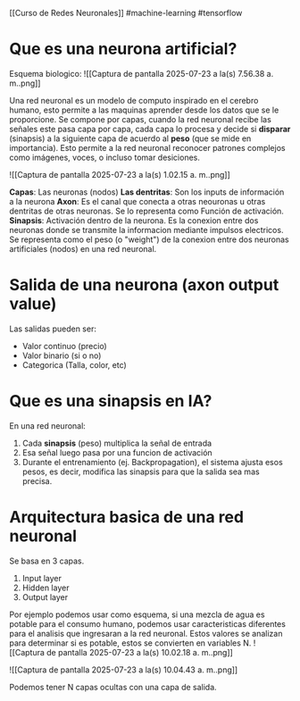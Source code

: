 [[Curso de Redes Neuronales]] #machine-learning #tensorflow
# Que es una neurona artificial?
Esquema biologico:
![[Captura de pantalla 2025-07-23 a la(s) 7.56.38 a. m..png]]

Una red neuronal es un modelo de computo inspirado en el cerebro humano, esto permite a las maquinas aprender desde los datos que se le proporcione. Se compone por capas, cuando la red neuronal recibe las señales este pasa capa por capa, cada capa lo procesa y decide si **disparar** (sinapsis) a la siguiente capa de acuerdo al **peso** (que se mide en importancia). Esto permite a la red neuronal reconocer patrones complejos como imágenes, voces, o incluso tomar desiciones.

![[Captura de pantalla 2025-07-23 a la(s) 1.02.15 a. m..png]]

**Capas**: Las neuronas (nodos)
**Las dentritas**: Son los inputs de información a la neurona
**Axon**: Es el canal que conecta a otras neouronas u otras dentritas de otras neuronas. Se lo representa como Función de activación.
**Sinapsis**: Activación dentro de la neurona. Es la conexion entre dos neuronas donde se transmite la informacion mediante impulsos electricos. Se representa como el peso (o "weight") de la conexion entre dos neuronas artificiales (nodos) en una red neuronal.

# Salida de una neurona (axon output value)
Las salidas pueden ser:
* Valor continuo (precio)
* Valor binario (si o no)
* Categorica (Talla, color, etc)

# Que es una sinapsis en IA?
En una red neuronal:
1. Cada **sinapsis** (peso) multiplica la señal  de entrada
2. Esa señal  luego pasa por una funcion de activación 
3. Durante el entrenamiento (ej. Backpropagation), el sistema ajusta esos pesos, es decir, modifica las sinapsis para que la salida sea mas precisa.

# Arquitectura basica de una red neuronal
Se basa en 3 capas.
1. Input layer
2. Hidden layer
3. Output layer

Por ejemplo podemos usar como esquema, si una mezcla de agua es potable para el consumo humano, podemos usar caracteristicas diferentes para el analisis que ingresaran a la red neuronal. Estos valores se analizan para determinar si es potable, estos se convierten en variables N.
![[Captura de pantalla 2025-07-23 a la(s) 10.02.18 a. m..png]]

![[Captura de pantalla 2025-07-23 a la(s) 10.04.43 a. m..png]]

Podemos tener N capas ocultas con una capa de salida.
